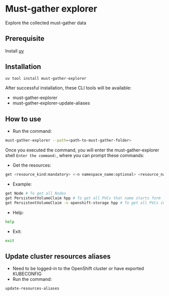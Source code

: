 # Must-gather explorer

Explore the collected must-gather data

## Prerequisite

Install [uv](https://github.com/astral-sh/uv)

## Installation

```bash
uv tool install must-gather-explorer
```

After successful installation, these CLI tools will be available:

- must-gather-explorer
- must-gather-explorer-update-aliases

## How to use

- Run the command:

```bash
must-gather-explorer --path=<path-to-must-gather-folder>
```

Once you executed the command, you will enter the must-gather-explorer shell `Enter the command:`, where you can prompt these commands:

- Get the resources:

```bash
get <resource_kind:mandatory> <-n namespace_name:optional> <resource_name_starts_with:optional>
```

- Example:

```bash
get Node # To get all Nodes
get PersistentVolumeClaim hpp # To get all PVCs that name starts form 'hpp'
get PersistentVolumeClaim -n openshift-storage hpp # To get all PVCs in 'openshift-storage' namespace that name starts form 'hpp'
```

- Help:

```bash
help
```

- Exit:

```bash
exit
```

## Update cluster resources aliases

- Need to be logged-in to the OpenShift cluster or have exported KUBECONFIG
- Run the command:

```bash
update-resources-aliases
```
